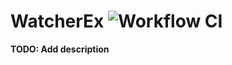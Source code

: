 # WatcherEx ![Workflow CI](https://github.com/lcpojr/watcher_ex/workflows/CI/badge.svg)

**TODO: Add description**

